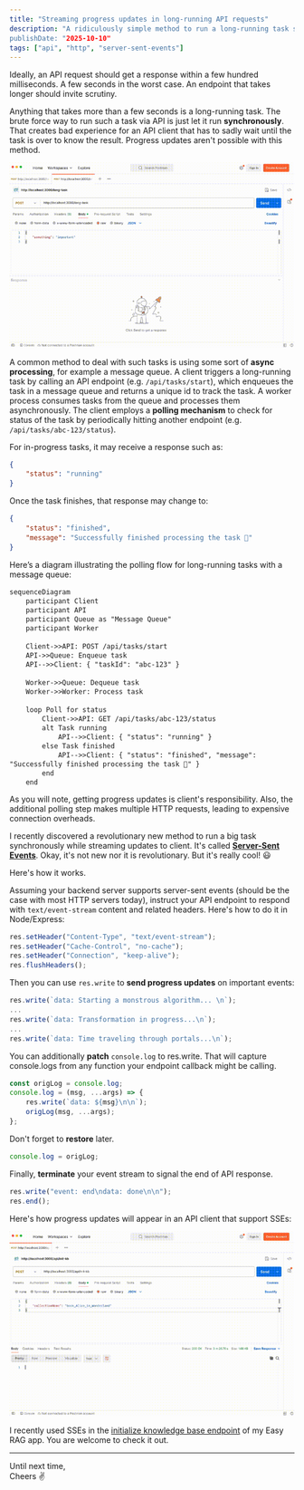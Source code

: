 ```yaml
---
title: "Streaming progress updates in long-running API requests"
description: "A ridiculously simple method to run a long-running task synchronously via an API while streaming updates to client.
publishDate: "2025-10-10"
tags: ["api", "http", "server-sent-events"]
---
```


Ideally, an API request should get a response within a few hundred milliseconds. A few seconds in the worst case. An endpoint that takes longer should invite scrutiny.

Anything that takes more than a few seconds is a long-running task. The brute force way to run such a task via API is just let it run **synchronously**. That creates bad experience for an API client that has to sadly wait until the task is over to know the result. Progress updates aren't possible with this method.

![screenshot of a long running API request in Postman](./long-task-brute-force.gif)

A common method to deal with such tasks is using some sort of **async processing**, for example a message queue. A client triggers a long-running task by calling an API endpoint (e.g. `/api/tasks/start`), which enqueues the task in a message queue and returns a unique id to track the task. A worker process consumes tasks from the queue and processes them asynchronously. The client employs a **polling mechanism** to check for status of the task by periodically hitting another endpoint (e.g. `/api/tasks/abc-123/status`).

For in-progress tasks, it may receive a response such as:
```json
{
    "status": "running"
}
```

Once the task finishes, that response may change to:
```json
{
    "status": "finished",
    "message": "Successfully finished processing the task 🎉"
}
```

Here’s a diagram illustrating the polling flow for long-running tasks with a message queue:

```mermaid
sequenceDiagram
    participant Client
    participant API
    participant Queue as "Message Queue"
    participant Worker

    Client->>API: POST /api/tasks/start
    API->>Queue: Enqueue task
    API-->>Client: { "taskId": "abc-123" }

    Worker->>Queue: Dequeue task
    Worker->>Worker: Process task

    loop Poll for status
        Client->>API: GET /api/tasks/abc-123/status
        alt Task running
            API-->>Client: { "status": "running" }
        else Task finished
            API-->>Client: { "status": "finished", "message": "Successfully finished processing the task 🎉" }
        end
    end
```

As you will note, getting progress updates is client's responsibility. Also, the additional polling step makes multiple HTTP requests, leading to expensive connection overheads.

I recently discovered a revolutionary new method to run a big task synchronously while streaming updates to client. It's called [**Server-Sent Events**](https://developer.mozilla.org/en-US/docs/Web/API/Server-sent_events/Using_server-sent_events). Okay, it's not new nor it is revolutionary. But it's really cool! 😃

Here's how it works.

Assuming your backend server supports server-sent events (should be the case with most HTTP servers today), instruct your API endpoint to respond with `text/event-stream` content and related headers. Here's how to do it in Node/Express:
```javascript
res.setHeader("Content-Type", "text/event-stream");
res.setHeader("Cache-Control", "no-cache");
res.setHeader("Connection", "keep-alive");
res.flushHeaders();
```

Then you can use `res.write` to **send progress updates** on important events:
```javascript
res.write(`data: Starting a monstrous algorithm... \n`);
...
res.write(`data: Transformation in progress...\n`);
...
res.write(`data: Time traveling through portals...\n`);
```

You can additionally **patch** `console.log` to res.write. That will capture console.logs from any function your endpoint callback might be calling.
```javascript
const origLog = console.log;
console.log = (msg, ...args) => {
    res.write(`data: ${msg}\n\n`);
    origLog(msg, ...args);
};
```

Don't forget to **restore** later.
```javascript
console.log = origLog;
```

Finally, **terminate** your event stream to signal the end of API response.
```javascript
res.write("event: end\ndata: done\n\n");
res.end();
```

Here's how progress updates will appear in an API client that support SSEs:

![screenshot of an API request with server-sent events in Postman](./long-task-sse.gif)

I recently used SSEs in the [initialize knowledge base endpoint](https://github.com/anu-rock/easy-rag/blob/d5b5569128d38d04974f157daf1f5e7c9d6e477d/api/init-kb.js) of my Easy RAG app. You are welcome to check it out.

---

Until next time,  
Cheers ✌️